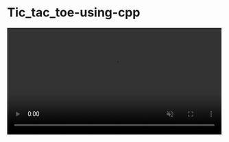 # Tic_tac_toe-using-cpp
<video controls autoplay muted loop width="500px">
  <source src="[tic-tac-toecpp-c-projects-visual-studio-code-administrator-2023-03-27-02-13-1_Sr6IoYxu.mp4](https://user-images.githubusercontent.com/111702590/227804662-dda9efff-9b03-4ce3-ba99-26f80cf0188a.mp4)">
  <source src="[tic-tac-toecpp-c-projects-visual-studio-code-administrator-2023-03-27-02-13-1_Sr6IoYxu.ogg](https://user-images.githubusercontent.com/111702590/227804662-dda9efff-9b03-4ce3-ba99-26f80cf0188a.mp4)">
  Your browser does not support the video tag.
</video>
